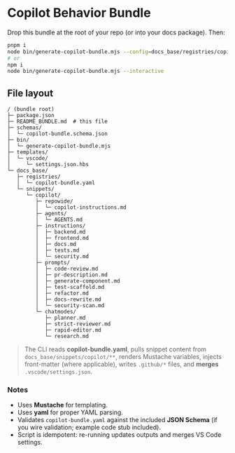 # Copilot Behavior Bundle

Drop this bundle at the root of your repo (or into your docs package). Then:

```bash
pnpm i
node bin/generate-copilot-bundle.mjs --config=docs_base/registries/copilot-bundle.yaml
# or
npm i
node bin/generate-copilot-bundle.mjs --interactive
```

## File layout

```
/ (bundle root)
├─ package.json
├─ README_BUNDLE.md  # this file
├─ schemas/
│  └─ copilot-bundle.schema.json
├─ bin/
│  └─ generate-copilot-bundle.mjs
├─ templates/
│  └─ vscode/
│     └─ settings.json.hbs
└─ docs_base/
   ├─ registries/
   │  └─ copilot-bundle.yaml
   └─ snippets/
      └─ copilot/
         ├─ repowide/
         │  └─ copilot-instructions.md
         ├─ agents/
         │  └─ AGENTS.md
         ├─ instructions/
         │  ├─ backend.md
         │  ├─ frontend.md
         │  ├─ docs.md
         │  ├─ tests.md
         │  └─ security.md
         ├─ prompts/
         │  ├─ code-review.md
         │  ├─ pr-description.md
         │  ├─ generate-component.md
         │  ├─ test-scaffold.md
         │  ├─ refactor.md
         │  ├─ docs-rewrite.md
         │  └─ security-scan.md
         └─ chatmodes/
            ├─ planner.md
            ├─ strict-reviewer.md
            ├─ rapid-editor.md
            └─ research.md
```

> The CLI reads **copilot-bundle.yaml**, pulls snippet content from `docs_base/snippets/copilot/**`, renders Mustache variables, injects front-matter (where applicable), writes `.github/*` files, and **merges** `.vscode/settings.json`.

### Notes
- Uses **Mustache** for templating.
- Uses **yaml** for proper YAML parsing.
- Validates `copilot-bundle.yaml` against the included **JSON Schema** (if you wire validation; example code stub included).
- Script is idempotent: re-running updates outputs and merges VS Code settings.

